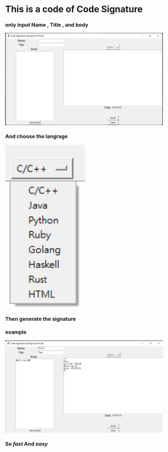 # This is a code of Code Signature 

### only input Name , Title , and body 

![](src/photo/Readme/GUI.png)
### And choose the langrage 
![](src/photo/Readme/LIst.png)
### Then generate the signature 

### example 
![](src/photo/Readme/example_GUI.png)
### So ***fast*** And ***easy***
